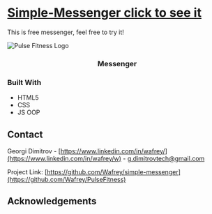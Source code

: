 # [Simple-Messenger click to see it](https://wafrey.github.io/PulseFitness/)
This is free messenger, feel free to try it!

![Pulse Fitness Logo](https://tinyurl.com/y5xrhjlx)

  <h3 align="center">Messenger</h3>

### Built With

* HTML5
* CSS
* JS OOP

## Contact

Georgi Dimitrov - [https://www.linkedin.com/in/wafrey/](https://www.linkedin.com/in/wafrey/w) - g.dimitrovtech@gmail.com

Project Link: [https://github.com/Wafrey/simple-messenger](https://github.com/Wafrey/PulseFitness)

## Acknowledgements


